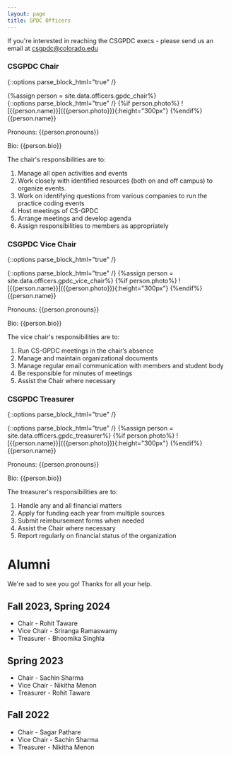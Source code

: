 ```yaml
---
layout: page
title: GPDC Officers
---
```




If you're interested in reaching the CSGPDC execs - please send us an email at csgpdc@colorado.edu

### CSGPDC Chair

{::options parse_block_html="true" /}
<div class="container">
<div class="row">
{%assign person = site.data.officers.gpdc_chair%}
<div class="col-sm-4">
<div class="card">
{::options parse_block_html="true" /}
{%if person.photo%}
![{{person.name}}]({{person.photo}}){:height="300px"}
{%endif%}
{{person.name}}

Pronouns: {{person.pronouns}}

Bio: {{person.bio}}
</div>
</div>

<div class="col-sm-8">
The chair's responsibilities are to:

1. Manage all open activities and events
2. Work closely with identified resources (both on and off campus) to organize events.
3. Work on identifying questions from various companies to run the practice coding events
4. Host meetings of CS-GPDC
5. Arrange meetings and develop agenda
6. Assign responsibilities to members as appropriately

</div>
</div>
</div>

### CSGPDC Vice Chair

{::options parse_block_html="true" /}
<div class="container">
<div class="row">
<div class="col-sm-4">
<div class="card">
{::options parse_block_html="true" /}
{%assign person = site.data.officers.gpdc_vice_chair%}
{%if person.photo%}
![{{person.name}}]({{person.photo}}){:height="300px"}
{%endif%}
{{person.name}}

Pronouns: {{person.pronouns}}

Bio: {{person.bio}}
</div>
</div>

<div class="col-sm-8">
The vice chair's responsibilities are to:

1. Run CS-GPDC meetings in the chair’s absence
2. Manage and maintain organizational documents
3. Manage regular email communication with members and student body
4. Be responsible for minutes of meetings
5. Assist the Chair where necessary

</div>
</div>
</div>

### CSGPDC Treasurer

{::options parse_block_html="true" /}
<div class="container">
<div class="row">
<div class="col-sm-4">
<div class="card">
{::options parse_block_html="true" /}
{%assign person = site.data.officers.gpdc_treasurer%}
{%if person.photo%}
![{{person.name}}]({{person.photo}}){:height="300px"}
{%endif%}
{{person.name}}

Pronouns: {{person.pronouns}}

Bio: {{person.bio}}
</div>
</div>

<div class="col-sm-8">
The treasurer's responsibilities are to:

1. Handle any and all financial matters
2. Apply for funding each year from multiple sources
3. Submit reimbursement forms when needed
4. Assist the Chair where necessary
5. Report regularly on financial status of the organization

</div>
</div>
</div>


# Alumni

We're sad to see you go! Thanks for all your help.

## Fall 2023, Spring 2024

* Chair - Rohit Taware
* Vice Chair - Sriranga Ramaswamy
* Treasurer - Bhoomika Singhla


## Spring 2023

* Chair - Sachin Sharma
* Vice Chair - Nikitha Menon
* Treasurer - Rohit Taware


## Fall 2022

* Chair - Sagar Pathare
* Vice Chair - Sachin Sharma
* Treasurer - Nikitha Menon


 
